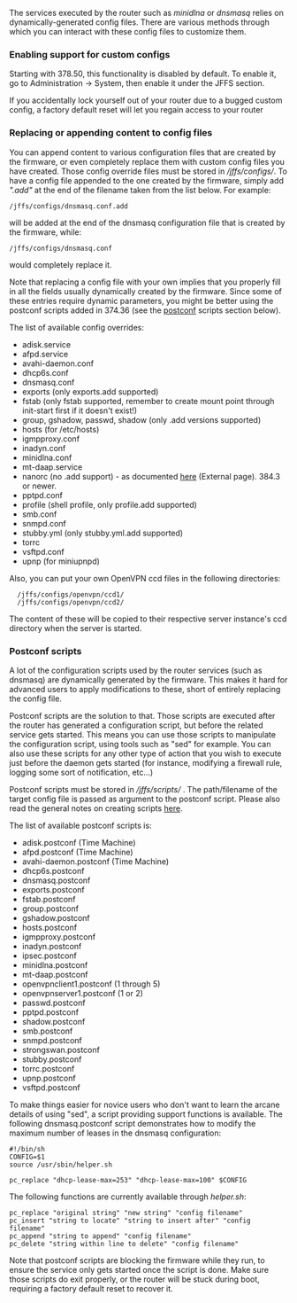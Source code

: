 The services executed by the router such as _minidlna_ or _dnsmasq_ relies on dynamically-generated config files.  There are various methods through which you can interact with these config files to customize them.

### Enabling support for custom configs ###
Starting with 378.50, this functionality is disabled by default.  To enable it, go to Administration -> System, then enable it under the JFFS section.

If you accidentally lock yourself out of your router due to a bugged custom config, a factory default reset will let you regain access to your router

### Replacing or appending content to config files ###
You can append content to various configuration files that are created by the firmware, or even completely replace them with custom config files you have created.  Those config override files must be stored in _/jffs/configs/_.  To have a config file appended to the one created by the firmware, simply add _".add"_ at the end of the filename taken from the list below.  For example:
```
/jffs/configs/dnsmasq.conf.add
```
will be added at the end of the dnsmasq configuration file that is created by the firmware, while:
```
/jffs/configs/dnsmasq.conf
```
would completely replace it.

Note that replacing a config file with your own implies that you properly fill in all the fields usually dynamically created by the firmware.  Since some of these entries require dynamic parameters, you might be better using the postconf scripts added in 374.36 (see the [postconf](#postconf-scripts) scripts section below).

The list of available config overrides:

 * adisk.service
 * afpd.service
 * avahi-daemon.conf
 * dhcp6s.conf
 * dnsmasq.conf
 * exports (only exports.add supported)
 * fstab (only fstab supported, remember to create mount point through init-start first if it doesn't exist!)
 * group, gshadow, passwd, shadow (only .add versions supported)
 * hosts (for /etc/hosts)
 * igmpproxy.conf
 * inadyn.conf
 * minidlna.conf
 * mt-daap.service
 * nanorc (no .add support) - as documented [here](https://www.nano-editor.org/dist/v5/nano.html#Nanorc-Files) (External page).  384.3 or newer.
 * pptpd.conf
 * profile (shell profile, only profile.add supported)
 * smb.conf
 * snmpd.conf
 * stubby.yml (only stubby.yml.add supported)
 * torrc
 * vsftpd.conf
 * upnp (for miniupnpd)

Also, you can put your own OpenVPN ccd files in the following directories:

```
  /jffs/configs/openvpn/ccd1/
  /jffs/configs/openvpn/ccd2/
```

The content of these will be copied to their respective server instance's ccd directory when the server is started.


### <a name="postconf-scripts"/>Postconf scripts ###
A lot of the configuration scripts used by the router services (such as dnsmasq) are dynamically generated by the firmware.  This makes it hard for advanced users to apply modifications to these, short of entirely replacing the config file.

Postconf scripts are the solution to that.  Those scripts are executed after the router has generated a configuration script, but before the related service gets started.  This means you can use those scripts to manipulate the configuration script, using tools such as "sed" for example.  You can also use these scripts for any other type of action that you wish to execute just before the daemon gets started (for instance, modifying a firewall rule, logging some sort of notification, etc...)

Postconf scripts must be stored in _/jffs/scripts/_ .  The path/filename of the target config file is passed as argument to the postconf script. Please also read the general notes on creating scripts [here](https://github.com/RMerl/asuswrt-merlin.ng/wiki/User-scripts#creating-scripts).

The list of available postconf scripts is:

 * adisk.postconf (Time Machine)
 * afpd.postconf (Time Machine)
 * avahi-daemon.postconf (Time Machine)
 * dhcp6s.postconf
 * dnsmasq.postconf
 * exports.postconf
 * fstab.postconf
 * group.postconf
 * gshadow.postconf
 * hosts.postconf
 * igmpproxy.postconf
 * inadyn.postconf
 * ipsec.postconf
 * minidlna.postconf
 * mt-daap.postconf
 * openvpnclient1.postconf (1 through 5)
 * openvpnserver1.postconf (1 or 2)
 * passwd.postconf
 * pptpd.postconf
 * shadow.postconf
 * smb.postconf
 * snmpd.postconf
 * strongswan.postconf
 * stubby.postconf
 * torrc.postconf
 * upnp.postconf
 * vsftpd.postconf

To make things easier for novice users who don't want to learn the arcane details of using "sed", a script providing support functions is available.  The following dnsmasq.postconf script demonstrates how to modify the maximum number of leases in the dnsmasq configuration:

```
#!/bin/sh
CONFIG=$1
source /usr/sbin/helper.sh

pc_replace "dhcp-lease-max=253" "dhcp-lease-max=100" $CONFIG
```

The following functions are currently available through _helper.sh_:

```
pc_replace "original string" "new string" "config filename"
pc_insert "string to locate" "string to insert after" "config filename"
pc_append "string to append" "config filename"
pc_delete "string within line to delete" "config filename"
```
Note that postconf scripts are blocking the firmware while they run, to ensure the service only gets started once the script is done.  Make sure those scripts do exit properly, or the router will be stuck during boot, requiring a factory default reset to recover it.
